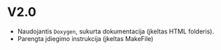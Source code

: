 # V2.0 #

- Naudojantis `Doxygen`, sukurta dokumentacija (įkeltas HTML folderis). 
- Parengta įdiegimo instrukcija (įkeltas MakeFile)



